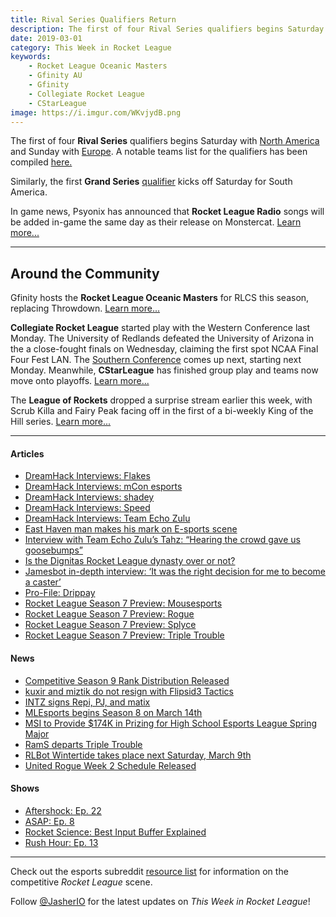 ```yaml
---
title: Rival Series Qualifiers Return
description: The first of four Rival Series qualifiers begins Saturday with North America and Sunday with Europe.
date: 2019-03-01
category: This Week in Rocket League
keywords:
    - Rocket League Oceanic Masters
    - Gfinity AU
    - Gfinity
    - Collegiate Rocket League
    - CStarLeague
image: https://i.imgur.com/WKvjydB.png
---
```


The first of four **Rival Series** qualifiers begins Saturday with [North America](https://smash.gg/tournament/rlcs-season-7-na/events/na-open-qualifier-1/overview) and Sunday with [Europe](https://smash.gg/tournament/rlcs-season-7-eu/events/eu-open-qualifier-1/overview). A notable teams list for the qualifiers has been compiled [here.](https://www.reddit.com/r/RocketLeagueEsports/comments/auqwgu/rlcsrlrs_season_7_notable_teams_list/)

Similarly, the first **Grand Series** [qualifier](https://liquipedia.net/rocketleague/Rocket_League_Championship_Series/Season_7/South_America/Qualifier_1) kicks off Saturday for South America.

In game news, Psyonix has announced that **Rocket League Radio** songs will be added in-game the same day as their release on Monstercat. [Learn more...](https://www.rocketleague.com/news/new-monstercat-music-coming-to-rocket-league-all-year-long/)

---

## Around the Community

Gfinity hosts the **Rocket League Oceanic Masters** for RLCS this season, replacing Throwdown. [Learn more...](https://www.rocketleagueesports.com/introducing-the-rocket-league-oceanic-masters/)

**Collegiate Rocket League** started play with the Western Conference last Monday. The University of Redlands defeated the University of Arizona in the a close-fought finals on Wednesday, claiming the first spot NCAA Final Four Fest LAN. The [Southern Conference](https://liquipedia.net/rocketleague/Collegiate_Rocket_League/Season_3/Southern) comes up next, starting next Monday. Meanwhile, **CStarLeague** has finished group play and teams now move onto playoffs. [Learn more...](https://cstarleague.com/rl/schedules)

The **League of Rockets** dropped a surprise stream earlier this week, with Scrub Killa and Fairy Peak facing off in the first of a bi-weekly King of the Hill series. [Learn more...](https://www.reddit.com/r/RocketLeagueEsports/comments/auqzcy/theleagueofrockets_announces_the_lor_games_1000/)

---

#### Articles

-   [DreamHack Interviews: Flakes](https://octane.gg/news/dreamhack-interviews-flakes/)
-   [DreamHack Interviews: mCon esports](https://octane.gg/news/dreamhack-interviews-mcon-esports)
-   [DreamHack Interviews: shadey](https://octane.gg/news/dreamhack-interviews-shadey)
-   [DreamHack Interviews: Speed](https://octane.gg/news/dreamhack-interviews-speed/)
-   [DreamHack Interviews: Team Echo Zulu](https://octane.gg/news/dreamhack-interviews-team-echo-zulu)
-   [East Haven man makes his mark on E-sports scene](https://fox61.com/2019/02/27/east-haven-man-makes-his-mark-on-e-sports-scene/)
-   [Interview with Team Echo Zulu’s Tahz: “Hearing the crowd gave us goosebumps”](https://rocketeers.gg/interview-tahz-team-echo-zulu-dreamhack-leipzig/)
-   [Is the Dignitas Rocket League dynasty over or not?](https://www.dailyesports.gg/dignitas-rocket-league-dynasty/)
-   [Jamesbot in-depth interview: ‘It was the right decision for me to become a caster’](https://www.dailyesports.gg/jamesbot-interview/)
-   [Pro-File: Drippay](https://www.rocketleagueesports.com/news/rle-pro-file-vol-5-drippay/)
-   [Rocket League Season 7 Preview: Mousesports](https://thegamehaus.com/rocket-league-season-7-team-previews-mousesports/2019/02/20/)
-   [Rocket League Season 7 Preview: Rogue](https://thegamehaus.com/rocket-league-season-7-previews-rogue/2019/02/28/)
-   [Rocket League Season 7 Preview: Splyce](https://thegamehaus.com/rocket-league-season-7-team-previews-splyce/2019/02/22/)
-   [Rocket League Season 7 Preview: Triple Trouble](https://thegamehaus.com/rocket-league-season-7-previews-triple-trouble/2019/02/26/)

#### News

-   [Competitive Season 9 Rank Distribution Released](https://www.reddit.com/comments/avhibf)
-   [kuxir and miztik do not resign with Flipsid3 Tactics](https://flipsidetactics.com/news/f3-rocket-league-departs/)
-   [INTZ signs Repi, PJ, and matix](https://twitter.com/INTZeSports/status/1100893370547929088)
-   [MLEsports begins Season 8 on March 14th](https://twitter.com/MLEsportsGG/status/1100878548053749761)
-   [MSI to Provide \$174K in Prizing for High School Esports League Spring Major](https://esportsobserver.com/msi-prizing-hsel-spring-major/)
-   [RamS departs Triple Trouble](https://twitter.com/RamS_RL/status/1099303490940211200)
-   [RLBot Wintertide takes place next Saturday, March 9th](https://twitter.com/RLBotOfficial/status/1100414386001203201)
-   [United Rogue Week 2 Schedule Released](https://twitter.com/UnitedRogue/status/1101081292102397953)

#### Shows

-   [Aftershock: Ep. 22](https://www.youtube.com/watch?v=-6_dp7AtxxA&feature=youtu.be)
-   [ASAP: Ep. 8](https://asapweekly.podbean.com/e/rocket-league-8-started-from-the-bottom-now-we-here/)
-   [Rocket Science: Best Input Buffer Explained](https://www.youtube.com/watch?v=WViRlYgkN_s)
-   [Rush Hour: Ep. 13](https://www.twitch.tv/videos/387354952)

---

Check out the esports subreddit [resource list](https://www.reddit.com/r/RocketLeagueEsports/wiki/links) for information on the competitive _Rocket League_ scene.

Follow [@JasherIO](https://twitter.com/JasherIO) for the latest updates on _This Week in Rocket League_!
